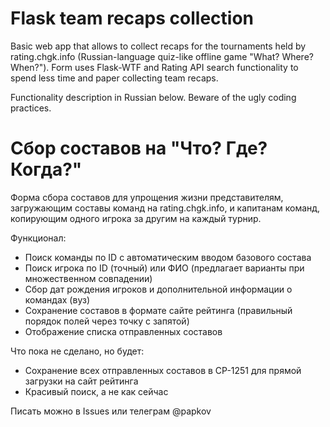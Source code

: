 # Flask team recaps collection

Basic web app that allows to collect recaps for the tournaments held by rating.chgk.info 
(Russian-language quiz-like offline game "What? Where? When?"). 
Form uses Flask-WTF and Rating API search functionality to spend less time and paper collecting team recaps.    

Functionality description in Russian below. Beware of the ugly coding practices.

# Сбор составов на "Что? Где? Когда?"

Форма сбора составов для упрощения жизни представителям, загружающим составы команд на rating.chgk.info, 
и капитанам команд, копирующим одного игрока за другим на каждый турнир.

Функционал:

* Поиск команды по ID с автоматическим вводом базового состава
* Поиск игрока по ID (точный) или ФИО (предлагает варианты при множественном совпадении)
* Сбор дат рождения игроков и дополнительной информации о командах (вуз)
* Сохранение составов в формате сайте рейтинга (правильный порядок полей через точку с запятой)
* Отображение списка отправленных составов

Что пока не сделано, но будет: 

* Сохранение всех отправленных составов в СР-1251 для прямой загрузки на сайт рейтинга
* Красивый поиск, а не как сейчас

Писать можно в Issues или телеграм @papkov